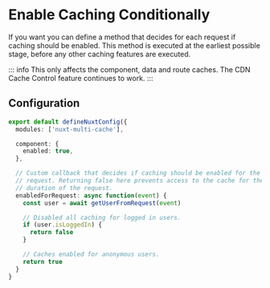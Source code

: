 # Enable Caching Conditionally

If you want you can define a method that decides for each request if caching
should be enabled. This method is executed at the earliest possible stage,
before any other caching features are executed.

::: info
This only affects the component, data and route caches. The CDN Cache Control
feature continues to work.
:::

## Configuration

```typescript
export default defineNuxtConfig({
  modules: ['nuxt-multi-cache'],

  component: {
    enabled: true,
  },

  // Custom callback that decides if caching should be enabled for the current
  // request. Returning false here prevents access to the cache for the
  // duration of the request.
  enabledForRequest: async function(event) {
    const user = await getUserFromRequest(event)

    // Disabled all caching for logged in users.
    if (user.isLoggedIn) {
      return false
    }

    // Caches enabled for anonymous users.
    return true
  }
}
```

